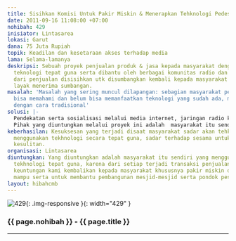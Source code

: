 ```yaml
---
title: Sisihkan Komisi Untuk Pakir Miskin & Menerapkan Tehknologi Pedesaan
date: 2011-09-16 11:08:00 +07:00
nohibah: 429
inisiator: Lintasarea
lokasi: Garut
dana: 75 Juta Rupiah
topik: Keadilan dan kesetaraan akses terhadap media
lama: Selama-lamanya
deskripsi: Sebuah proyek penjualan produk & jasa kepada masyarakat dengan memakai
  teknologi tepat guna serta dibantu oleh berbagai komunitas radio dan pemuda. Keuntungan
  dari penjualan disisihkan utk disumbangkan kembali kepada masyarakat dengan kategori
  layak menerima sumbangan.
masalah: 'Masalah yang sering muncul dilapangan: sebagian masyarakat pedesaan belum
  bisa memahami dan belum bisa memanfaatkan teknologi yang sudah ada, mereka memilih
  dengan cara tradisional'
solusi: |-
  Pendekatan serta sosialisasi melalui media internet, jaringan radio komunitas, sebar brosur, survey oleh jaringan pemuda pemudi dan mengadakan pertemuan langsung kepada masyarakat.
  Pihak yang diuntungkan melalui proyek ini adalah  masyarakat itu sendiri yang menggunakan fasilitas tekhnologi tepat guna, karena dari setiap terjadi transaksi penjualan atau pembayaran keuntungan kami kembalikan kepada masyarakat khususnya pakir miskin dan 100% tidak mampu serta untuk membantu pembangunan mesjid-mesjid serta pondok pesantren
keberhasilan: Kesuksesan yang terjadi disaat masyarakat sadar akan tehknologi dan
  menggunakan tekhnologi secara tepat guna, sadar terhadap sesama untuk membantu dalam
  kesulitan.
organisasi: Lintasarea
diuntungkan: Yang diuntungkan adalah masyarakat itu sendiri yang menggunakan fasilitas
  tekhnologi tepat guna, karena dari setiap terjadi transaksi penjualan atau pembayaran
  keuntungan kami kembalikan kepada masyarakat khususnya pakir miskin dan 100% tidak
  mampu serta untuk membantu pembangunan mesjid-mesjid serta pondok pesantren
layout: hibahcmb
---
```


![429](/static/img/hibahcmb/429.png){: .img-responsive }{: width="429" }

### {{ page.nohibah }} - {{ page.title }}

---
